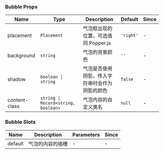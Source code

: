 ### Bubble Props

| Name          | Type              | Description                                           | Default | Since |
| ------------- | ----------------- | ---------------------------------------------- | ------ | --- |
| placement     | `Placement`            | 气泡框出现的位置，可选值同 Popper.js           | `'right'`  | - |
| background    | `string`            | 气泡的背景颜色                                 | `''`    | - |
| shadow        | `boolean \| string` | 气泡是否使用阴影，传入字符串时会作为阴影的颜色 | `false`  | - |
| content-class | `string \| Record<string, boolean>`  | 气泡内容的自定义类名                           | `null`   | - |

### Bubble Slots

| Name    | Description             | Parameters | Since |
| ------- | ---------------- | --- | --- |
| default | 气泡的内容的插槽 | - | - |
